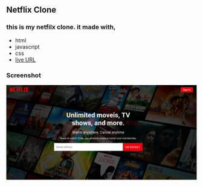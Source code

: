 ## Netflix Clone

### this is my netfilx clone. it made with, 

- html
- javascript
- css
- [live URL](https://my-netflix-copy.netlify.app/)

### Screenshot

![the screenshot](./Screenshot.png)
